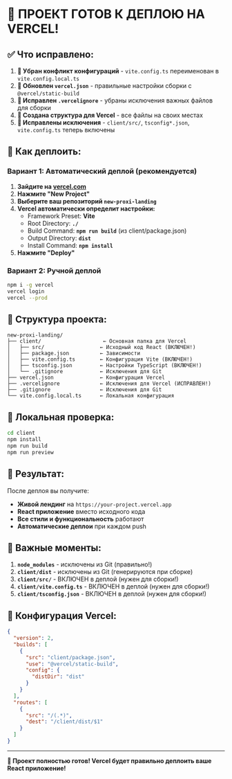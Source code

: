 # 🎯 ПРОЕКТ ГОТОВ К ДЕПЛОЮ НА VERCEL!

## ✅ Что исправлено:

1. **🔄 Убран конфликт конфигураций** - `vite.config.ts` переименован в `vite.config.local.ts`
2. **🎯 Обновлен `vercel.json`** - правильные настройки сборки с `@vercel/static-build`
3. **🚫 Исправлен `.vercelignore`** - убраны исключения важных файлов для сборки
4. **📁 Создана структура для Vercel** - все файлы на своих местах
5. **🔧 Исправлены исключения** - `client/src/`, `tsconfig*.json`, `vite.config.ts` теперь включены

## 🚀 Как деплоить:

### Вариант 1: Автоматический деплой (рекомендуется)

1. **Зайдите на [vercel.com](https://vercel.com)**
2. **Нажмите "New Project"**
3. **Выберите ваш репозиторий `new-proxi-landing`**
4. **Vercel автоматически определит настройки:**
   - Framework Preset: **Vite**
   - Root Directory: **`./`**
   - Build Command: **`npm run build`** (из client/package.json)
   - Output Directory: **`dist`**
   - Install Command: **`npm install`**
5. **Нажмите "Deploy"**

### Вариант 2: Ручной деплой

```bash
npm i -g vercel
vercel login
vercel --prod
```

## 📁 Структура проекта:

```
new-proxi-landing/
├── client/                    ← Основная папка для Vercel
│   ├── src/                  ← Исходный код React (ВКЛЮЧЕН!)
│   ├── package.json          ← Зависимости
│   ├── vite.config.ts        ← Конфигурация Vite (ВКЛЮЧЕН!)
│   ├── tsconfig.json         ← Настройки TypeScript (ВКЛЮЧЕН!)
│   └── .gitignore            ← Исключения для Git
├── vercel.json               ← Конфигурация Vercel
├── .vercelignore             ← Исключения для Vercel (ИСПРАВЛЕН!)
├── .gitignore                ← Исключения для Git
└── vite.config.local.ts      ← Локальная конфигурация
```

## 🔧 Локальная проверка:

```bash
cd client
npm install
npm run build
npm run preview
```

## 🎉 Результат:

После деплоя вы получите:
- **Живой лендинг** на `https://your-project.vercel.app`
- **React приложение** вместо исходного кода
- **Все стили и функциональность** работают
- **Автоматические деплои** при каждом push

## 🚨 Важные моменты:

1. **`node_modules`** - исключены из Git (правильно!)
2. **`client/dist`** - исключены из Git (генерируются при сборке)
3. **`client/src/`** - ВКЛЮЧЕН в деплой (нужен для сборки!)
4. **`client/vite.config.ts`** - ВКЛЮЧЕН в деплой (нужен для сборки!)
5. **`client/tsconfig.json`** - ВКЛЮЧЕН в деплой (нужен для сборки!)

## 🔧 Конфигурация Vercel:

```json
{
  "version": 2,
  "builds": [
    {
      "src": "client/package.json",
      "use": "@vercel/static-build",
      "config": {
        "distDir": "dist"
      }
    }
  ],
  "routes": [
    {
      "src": "/(.*)",
      "dest": "/client/dist/$1"
    }
  ]
}
```

---

**🎊 Проект полностью готов! Vercel будет правильно деплоить ваше React приложение!**
